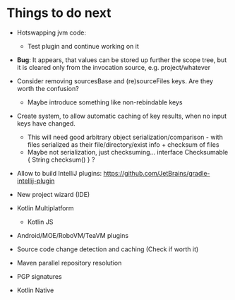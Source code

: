 # Things to do next

- Hotswapping jvm code:
	- Test plugin and continue working on it

- **Bug**: It appears, that values can be stored up further the scope tree,
	but it is cleared only from the invocation source, e.g. project/whatever

- Consider removing sourcesBase and (re)sourceFiles keys. Are they worth the confusion?
	- Maybe introduce something like non-rebindable keys

- Create system, to allow automatic caching of key results, when no input keys have changed.
	- This will need good arbitrary object serialization/comparison - with files serialized as their file/directory/exist info + checksum of files
	- Maybe not serialization, just checksuming... interface Checksumable { String checksum() } ?

- Allow to build IntelliJ plugins: https://github.com/JetBrains/gradle-intellij-plugin

- New project wizard (IDE)

- Kotlin Multiplatform
	- Kotlin JS

- Android/MOE/RoboVM/TeaVM plugins

- Source code change detection and caching (Check if worth it)

- Maven parallel repository resolution

- PGP signatures

- Kotlin Native

